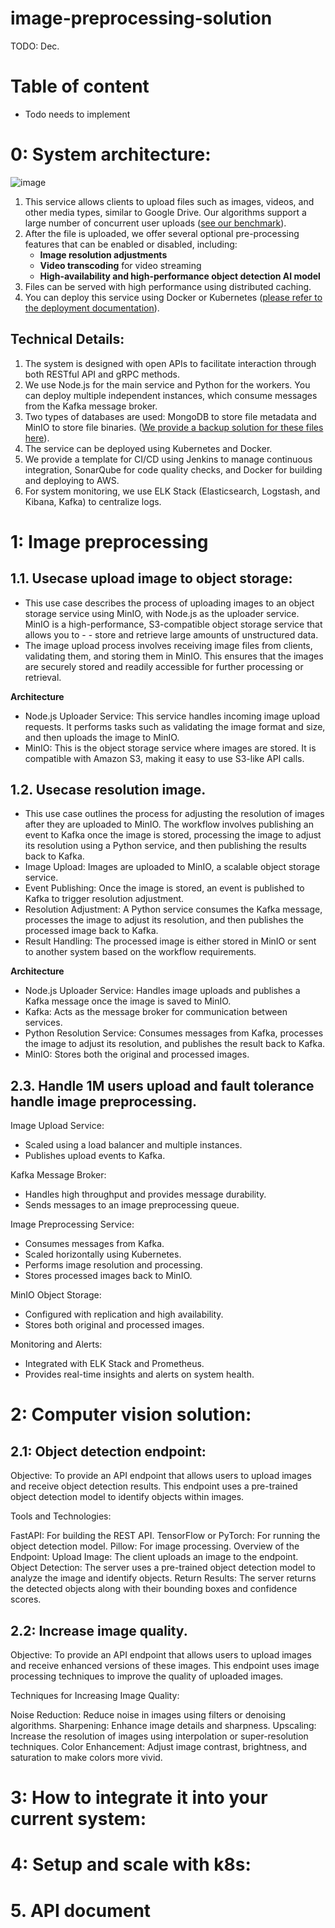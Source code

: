# image-preprocessing-solution
TODO: Dec.
# Table of content
- Todo needs to implement
# 0: System architecture:
![image](https://github.com/user-attachments/assets/12e10b9b-fef3-44d8-baa5-63943782235d)


1. This service allows clients to upload files such as images, videos, and other media types, similar to Google Drive. Our algorithms support a large number of concurrent user uploads ([see our benchmark](#)).  
2. After the file is uploaded, we offer several optional pre-processing features that can be enabled or disabled, including:
   - **Image resolution adjustments**
   - **Video transcoding** for video streaming
   - **High-availability and high-performance object detection AI model**
3. Files can be served with high performance using distributed caching.
4. You can deploy this service using Docker or Kubernetes ([please refer to the deployment documentation](#)).

## Technical Details:

1. The system is designed with open APIs to facilitate interaction through both RESTful API and gRPC methods.
2. We use Node.js for the main service and Python for the workers. You can deploy multiple independent instances, which consume messages from the Kafka message broker.
3. Two types of databases are used: MongoDB to store file metadata and MinIO to store file binaries. ([We provide a backup solution for these files here](#)).
4. The service can be deployed using Kubernetes and Docker.
5. We provide a template for CI/CD using Jenkins to manage continuous integration, SonarQube for code quality checks, and Docker for building and deploying to AWS.
6. For system monitoring, we use ELK Stack (Elasticsearch, Logstash, and Kibana, Kafka) to centralize logs.


# 1: Image preprocessing 
## 1.1. Usecase upload image to object storage:
- This use case describes the process of uploading images to an object storage service using MinIO, with Node.js as the uploader service. MinIO is a high-performance, S3-compatible object storage service that allows you to - - store and retrieve large amounts of unstructured data.
- The image upload process involves receiving image files from clients, validating them, and storing them in MinIO. This ensures that the images are securely stored and readily accessible for further processing or retrieval.

**Architecture**
- Node.js Uploader Service: This service handles incoming image upload requests. It performs tasks such as validating the image format and size, and then uploads the image to MinIO.
- MinIO: This is the object storage service where images are stored. It is compatible with Amazon S3, making it easy to use S3-like API calls.
  
## 1.2. Usecase resolution image.
- This use case outlines the process for adjusting the resolution of images after they are uploaded to MinIO. The workflow involves publishing an event to Kafka once the image is stored, processing the image to adjust its resolution using a Python service, and then publishing the results back to Kafka.
- Image Upload: Images are uploaded to MinIO, a scalable object storage service.
- Event Publishing: Once the image is stored, an event is published to Kafka to trigger resolution adjustment.
- Resolution Adjustment: A Python service consumes the Kafka message, processes the image to adjust its resolution, and then publishes the processed image back to Kafka.
- Result Handling: The processed image is either stored in MinIO or sent to another system based on the workflow requirements.
  
**Architecture**
- Node.js Uploader Service: Handles image uploads and publishes a Kafka message once the image is saved to MinIO.
- Kafka: Acts as the message broker for communication between services.
- Python Resolution Service: Consumes messages from Kafka, processes the image to adjust its resolution, and publishes the result back to Kafka.
- MinIO: Stores both the original and processed images.
## 2.3. Handle 1M users upload and fault tolerance handle image preprocessing.
Image Upload Service:
- Scaled using a load balancer and multiple instances.
- Publishes upload events to Kafka.

Kafka Message Broker:
- Handles high throughput and provides message durability.
- Sends messages to an image preprocessing queue.

Image Preprocessing Service:
- Consumes messages from Kafka.
- Scaled horizontally using Kubernetes.
- Performs image resolution and processing.
- Stores processed images back to MinIO.

MinIO Object Storage:
- Configured with replication and high availability.
- Stores both original and processed images.

Monitoring and Alerts:
- Integrated with ELK Stack and Prometheus.
- Provides real-time insights and alerts on system health.

# 2: Computer vision solution:
## 2.1: Object detection endpoint:
Objective: To provide an API endpoint that allows users to upload images and receive object detection results. This endpoint uses a pre-trained object detection model to identify objects within images.

Tools and Technologies:

FastAPI: For building the REST API.
TensorFlow or PyTorch: For running the object detection model.
Pillow: For image processing.
Overview of the Endpoint:
Upload Image: The client uploads an image to the endpoint.
Object Detection: The server uses a pre-trained object detection model to analyze the image and identify objects.
Return Results: The server returns the detected objects along with their bounding boxes and confidence scores.
## 2.2: Increase image quality.
Objective: To provide an API endpoint that allows users to upload images and receive enhanced versions of these images. This endpoint uses image processing techniques to improve the quality of uploaded images.

Techniques for Increasing Image Quality:

Noise Reduction: Reduce noise in images using filters or denoising algorithms.
Sharpening: Enhance image details and sharpness.
Upscaling: Increase the resolution of images using interpolation or super-resolution techniques.
Color Enhancement: Adjust image contrast, brightness, and saturation to make colors more vivid.

# 3: How to integrate it into your current system:
# 4: Setup and scale with k8s:
# 5. API document
